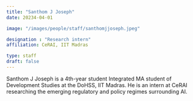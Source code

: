 ```yaml
---
title: "Santhom J Joseph"
date: 20234-04-01

image: "/images/people/staff/santhomjjoseph.jpeg"

designation : "Research intern"
affiliation: CeRAI, IIT Madras

type: staff
draft: false
---
```


 Santhom J Joseph is a 4th-year student Integrated MA student of Development Studies at the DoHSS, IIT Madras. He is an intern at CeRAI researching the emerging regulatory and policy regimes surrounding AI.